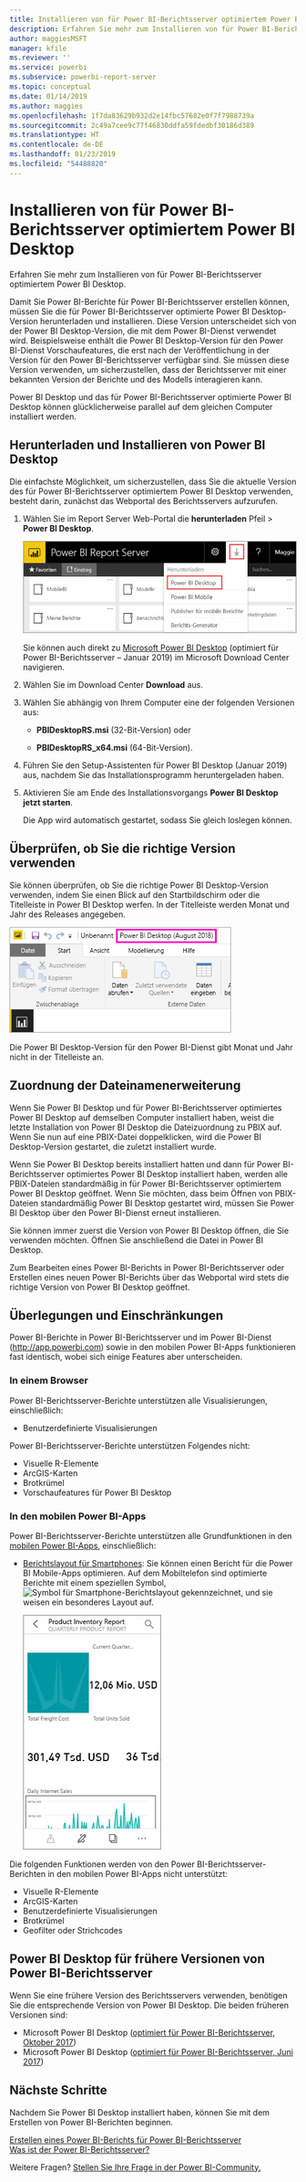 ```yaml
---
title: Installieren von für Power BI-Berichtsserver optimiertem Power BI Desktop
description: Erfahren Sie mehr zum Installieren von für Power BI-Berichtsserver optimiertem Power BI Desktop
author: maggiesMSFT
manager: kfile
ms.reviewer: ''
ms.service: powerbi
ms.subservice: powerbi-report-server
ms.topic: conceptual
ms.date: 01/14/2019
ms.author: maggies
ms.openlocfilehash: 1f7da83629b932d2e14fbc57682e0f7f7988739a
ms.sourcegitcommit: 2c49a7cee9c77f46830ddfa59fdedbf30186d389
ms.translationtype: HT
ms.contentlocale: de-DE
ms.lasthandoff: 01/23/2019
ms.locfileid: "54488820"
---
```

# <a name="install-power-bi-desktop-optimized-for-power-bi-report-server"></a>Installieren von für Power BI-Berichtsserver optimiertem Power BI Desktop
Erfahren Sie mehr zum Installieren von für Power BI-Berichtsserver optimiertem Power BI Desktop.

Damit Sie Power BI-Berichte für Power BI-Berichtsserver erstellen können, müssen Sie die für Power BI-Berichtsserver optimierte Power BI Desktop-Version herunterladen und installieren. Diese Version unterscheidet sich von der Power BI Desktop-Version, die mit dem Power BI-Dienst verwendet wird. Beispielsweise enthält die Power BI Desktop-Version für den Power BI-Dienst Vorschaufeatures, die erst nach der Veröffentlichung in der Version für den Power BI-Berichtsserver verfügbar sind. Sie müssen diese Version verwenden, um sicherzustellen, dass der Berichtsserver mit einer bekannten Version der Berichte und des Modells interagieren kann. 

Power BI Desktop und das für Power BI-Berichtsserver optimierte Power BI Desktop können glücklicherweise parallel auf dem gleichen Computer installiert werden.

## <a name="download-and-install-power-bi-desktop"></a>Herunterladen und Installieren von Power BI Desktop

Die einfachste Möglichkeit, um sicherzustellen, dass Sie die aktuelle Version des für Power BI-Berichtsserver optimiertem Power BI Desktop verwenden, besteht darin, zunächst das Webportal des Berichtsservers aufzurufen.

1. Wählen Sie im Report Server Web-Portal die **herunterladen** Pfeil > **Power BI Desktop**.

    ![Power BI Desktop aus dem Webportal herunterladen](media/install-powerbi-desktop/report-server-download-web-portal.png)

    Sie können auch direkt zu [Microsoft Power BI Desktop](https://www.microsoft.com/download/details.aspx?id=57271) (optimiert für Power BI-Berichtsserver – Januar 2019) im Microsoft Download Center navigieren.

2. Wählen Sie im Download Center **Download** aus.

3. Wählen Sie abhängig von Ihrem Computer eine der folgenden Versionen aus: 

    - **PBIDesktopRS.msi** (32-Bit-Version) oder

    - **PBIDesktopRS_x64.msi** (64-Bit-Version).

1. Führen Sie den Setup-Assistenten für Power BI Desktop (Januar 2019) aus, nachdem Sie das Installationsprogramm heruntergeladen haben.

2. Aktivieren Sie am Ende des Installationsvorgangs **Power BI Desktop jetzt starten**.
   
    Die App wird automatisch gestartet, sodass Sie gleich loslegen können.

## <a name="verify-you-are-using-the-correct-version"></a>Überprüfen, ob Sie die richtige Version verwenden
Sie können überprüfen, ob Sie die richtige Power BI Desktop-Version verwenden, indem Sie einen Blick auf den Startbildschirm oder die Titelleiste in Power BI Desktop werfen. In der Titelleiste werden Monat und Jahr des Releases angegeben.

![Titelleiste für „Installieren von für Power BI-Berichtsserver optimiertem Power BI Desktop“](media/install-powerbi-desktop/power-bi-report-server-desktop-august-2018.png)

Die Power BI Desktop-Version für den Power BI-Dienst gibt Monat und Jahr nicht in der Titelleiste an.

## <a name="file-extension-association"></a>Zuordnung der Dateinamenerweiterung
Wenn Sie Power BI Desktop und für Power BI-Berichtsserver optimiertes Power BI Desktop auf demselben Computer installiert haben, weist die letzte Installation von Power BI Desktop die Dateizuordnung zu PBIX auf. Wenn Sie nun auf eine PBIX-Datei doppelklicken, wird die Power BI Desktop-Version gestartet, die zuletzt installiert wurde.

Wenn Sie Power BI Desktop bereits installiert hatten und dann für Power BI-Berichtsserver optimiertes Power BI Desktop installiert haben, werden alle PBIX-Dateien standardmäßig in für Power BI-Berichtsserver optimiertem Power BI Desktop geöffnet. Wenn Sie möchten, dass beim Öffnen von PBIX-Dateien standardmäßig Power BI Desktop gestartet wird, müssen Sie Power BI Desktop über den Power BI-Dienst erneut installieren.

Sie können immer zuerst die Version von Power BI Desktop öffnen, die Sie verwenden möchten. Öffnen Sie anschließend die Datei in Power BI Desktop.

Zum Bearbeiten eines Power BI-Berichts in Power BI-Berichtsserver oder Erstellen eines neuen Power BI-Berichts über das Webportal wird stets die richtige Version von Power BI Desktop geöffnet.

## <a name="considerations-and-limitations"></a>Überlegungen und Einschränkungen
Power BI-Berichte in Power BI-Berichtsserver und im Power BI-Dienst (http://app.powerbi.com) sowie in den mobilen Power BI-Apps funktionieren fast identisch, wobei sich einige Features aber unterscheiden.

### <a name="in-a-browser"></a>In einem Browser
Power BI-Berichtsserver-Berichte unterstützen alle Visualisierungen, einschließlich:

* Benutzerdefinierte Visualisierungen

Power BI-Berichtsserver-Berichte unterstützen Folgendes nicht:

* Visuelle R-Elemente
* ArcGIS-Karten
* Brotkrümel
* Vorschaufeatures für Power BI Desktop

### <a name="in-the-power-bi-mobile-apps"></a>In den mobilen Power BI-Apps
Power BI-Berichtsserver-Berichte unterstützen alle Grundfunktionen in den [mobilen Power BI-Apps](../consumer/mobile/mobile-apps-for-mobile-devices.md), einschließlich:

* [Berichtslayout für Smartphones](../desktop-create-phone-report.md): Sie können einen Bericht für die Power BI Mobile-Apps optimieren. Auf dem Mobiltelefon sind optimierte Berichte mit einem speziellen Symbol, ![Symbol für Smartphone-Berichtslayout](media/install-powerbi-desktop/power-bi-rs-mobile-optimized-icon.png) gekennzeichnet, und sie weisen ein besonderes Layout auf.
  
    ![Für Telefone optimierter Bericht](media/install-powerbi-desktop/power-bi-rs-mobile-optimized-report.png)

Die folgenden Funktionen werden von den Power BI-Berichtsserver-Berichten in den mobilen Power BI-Apps nicht unterstützt:

* Visuelle R-Elemente
* ArcGIS-Karten
* Benutzerdefinierte Visualisierungen
* Brotkrümel
* Geofilter oder Strichcodes

## <a name="power-bi-desktop-for-earlier-versions-of-power-bi-report-server"></a>Power BI Desktop für frühere Versionen von Power BI-Berichtsserver

Wenn Sie eine frühere Version des Berichtsservers verwenden, benötigen Sie die entsprechende Version von Power BI Desktop. Die beiden früheren Versionen sind:

- Microsoft Power BI Desktop ([optimiert für Power BI-Berichtsserver, Oktober 2017](https://www.microsoft.com/download/details.aspx?id=56136))
- Microsoft Power BI Desktop ([optimiert für Power BI-Berichtsserver, Juni 2017](https://www.microsoft.com/download/details.aspx?id=55330))

## <a name="next-steps"></a>Nächste Schritte
Nachdem Sie Power BI Desktop installiert haben, können Sie mit dem Erstellen von Power BI-Berichten beginnen.

[Erstellen eines Power BI-Berichts für Power BI-Berichtsserver](quickstart-create-powerbi-report.md)  
[Was ist der Power BI-Berichtsserver?](get-started.md)

Weitere Fragen? [Stellen Sie Ihre Frage in der Power BI-Community.](https://community.powerbi.com/)

